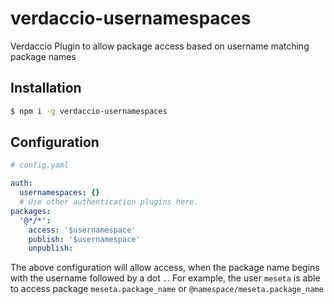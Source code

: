 # verdaccio-usernamespaces

Verdaccio Plugin to allow package access based on username matching package names

## Installation

```bash
$ npm i -g verdaccio-usernamespaces
```

## Configuration

```yaml
# config.yaml

auth:
  usernamespaces: {}
  # Use other authentication plugins here.
packages:
  '@*/*':
    access: '$usernamespace'
    publish: '$usernamespace'
    unpublish:
```

The above configuration will allow access, when the package name begins with the username followed by a dot `.`.
For example, the user `meseta` is able to access package `meseta.package_name` or `@namespace/meseta.package_name`
